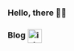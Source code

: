 ### Hello, there 👋👋
 
### Blog  <a href="https://kevinw3i.github.io/" target="blank"><img align="center" src="https://upload.wikimedia.org/wikipedia/commons/thumb/3/31/Blogger.svg/180px-Blogger.svg.png" alt="ishandeveloper" height="28" width="28" /></a>
<!--
**Kevinw3i/Kevinw3i** is a ✨ _special_ ✨ repository because its `README.md` (this file) appears on your GitHub profile.
  
Here are some ideas to get you started:  
 
- 🔭 I’m currently working on ... 
- 🌱 I’m currently learning ...   
- 👯 I’m looking to collaborate on ...  
- 🤔 I’m looking for help with ...
- 💬 Ask me about ...
- 📫 How to reach me: ...
- 😄 Pronouns: ... 
- ⚡ Fun fact: ...
-->
 
&nbsp;&nbsp;&nbsp;&nbsp;
<!--
## 📈 GitHub Stats
[![Anurag's github stats](https://github-readme-stats.vercel.app/api?username=Kevinw3i&theme=tokyonight)](https://github.com/anuraghazra/github-readme-stats)  &nbsp;&nbsp;&nbsp;&nbsp; 
<!--
[![Top Langs](https://github-readme-stats.vercel.app/api/top-langs/?username=Kevinw3i&layout=compact&theme=tokyonight)](https://github.com/anuraghazra/github-readme-stats)
-->
<!--
## 🎊 Recent Side projects
![Customized Card](https://github-readme-stats.vercel.app/api/pin?username=Kevinw3i&repo=PMasterProject&title_color=fff&icon_color=f9f9f9&text_color=9f9f9f&bg_color=151515)

## 📫 How to reach me 
 -->
<!--
<p align="center">
<a href="https://k3vinwei.blogspot.com/" target="blank"><img align="center" src="https://upload.wikimedia.org/wikipedia/commons/thumb/3/31/Blogger.svg/180px-Blogger.svg.png" alt="ishandeveloper" height="28" width="28" /></a>&nbsp;&nbsp;&nbsp;&nbsp;
-->
<!--
<p align="center">
<a href="https://kevinw3i.github.io/" target="blank"><img align="center" src="https://upload.wikimedia.org/wikipedia/commons/thumb/3/31/Blogger.svg/180px-Blogger.svg.png" alt="ishandeveloper" height="28" width="28" /></a>&nbsp;&nbsp;&nbsp;&nbsp;
-->
 <!--
<a href="https://www.linkedin.com/in/kevin-zhao-131710154/" target="blank"><img align="center" src="https://cdn.jsdelivr.net/npm/simple-icons@3.0.1/icons/linkedin.svg" alt="ishandeveloper" height="28" width="28" /></a>&nbsp;&nbsp;&nbsp;&nbsp;
-->
<!--
<a href="https://stackoverflow.com/users/14460199/kevin" target="blank"><img align="center" src="https://cdn.jsdelivr.net/npm/simple-icons@3.0.1/icons/stackoverflow.svg" alt="users/13219775/ishandeveloper" height="28" width="28" /></a>&nbsp;&nbsp;&nbsp;&nbsp;

<a href="https://www.instagram.com/k3vinwei/?hl=zh-tw" target="blank"><img align="center" src="https://cdn.jsdelivr.net/npm/simple-icons@3.0.1/icons/instagram.svg" alt="developer.ishan" height="28" width="28" /></a>&nbsp;&nbsp;&nbsp;&nbsp;
-->

 <!--
 <a href="https://www.cakeresume.com/kevin-w" target="blank"><img align="center" src="https://www.cakeresume.com/favicons/favicon.ico" alt="developer.ishan" height="28" width="28" /></a>&nbsp;&nbsp;&nbsp;&nbsp;
-->
</p>  
